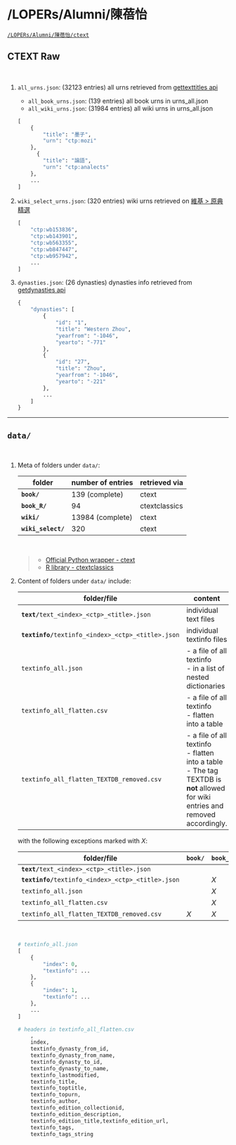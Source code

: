 # /LOPERs/Alumni/陳蓓怡


<a href='https://drive.google.com/drive/folders/1_6mgo8CMTA5lcr3canc4oAB-6HXZ6Vg-' target='_blank' class='drive-location'><code>/LOPERs/Alumni/陳蓓怡/ctext</code></a>

## CTEXT Raw

</br>

1. `all_urns.json`: (32123 entries) all urns retrieved from [gettexttitles api](https://api.ctext.org/gettexttitles?if=zh)

    - `all_book_urns.json`: (139 entries) all book urns in urns_all.json
    - `all_wiki_urns.json`: (31984 entries) all wiki urns in urns_all.json

    ```python
    [
        {
            "title": "墨子",
            "urn": "ctp:mozi"
        },
          {
            "title": "論語",
            "urn": "ctp:analects"
        },
        ...
    ]
    ```

1. `wiki_select_urns.json`: (320 entries) wiki urns retrieved on [維基 > 原典精選](https://ctext.org/wiki.pl?if=gb)

    ```python
    [
        "ctp:wb153836",
        "ctp:wb143901",
        "ctp:wb563355",
        "ctp:wb847447",
        "ctp:wb957942",
        ...
    ]
    ```

1. `dynasties.json`: (26 dynasties) dynasties info retrieved from [getdynasties api](https://api.ctext.org/getdynasties)

    ```python
    {
        "dynasties": [
            {
                "id": "1",
                "title": "Western Zhou",
                "yearfrom": "-1046",
                "yearto": "-771"
            },
            {
                "id": "27",
                "title": "Zhou",
                "yearfrom": "-1046",
                "yearto": "-221"
            },
            ...
        ]
    }
    ```

---

## **`data/`**

</br>

1. Meta of folders under `data/`:

    folder | number of entries | retrieved via
    ---------|----------|---------
    **`book/`** | 139 (complete) | ctext
    **`book_R/`** | 94 | ctextclassics
    **`wiki/`** | 13984 (complete) | ctext
    **`wiki_select/`** | 320 | ctext

    <br/>

    > * [Official Python wrapper - ctext](https://pypi.org/project/ctext/)
    > * [R library - ctextclassics](https://www.r-bloggers.com/ctextclassics-my-first-package/)
    
1. Content of folders under `data/` include:

    folder/file | content
    ---------|----------
    **`text/`**`text_<index>_<ctp>_<title>.json` | individual text files
    **`textinfo/`**`textinfo_<index>_<ctp>_<title>.json` | individual textinfo files
    `textinfo_all.json` | - a file of all textinfo </br> - in a list of nested dictionaries
    `textinfo_all_flatten.csv` | - a file of all textinfo </br> - flatten into a table
    `textinfo_all_flatten_TEXTDB_removed.csv` | - a file of all textinfo </br> - flatten into a table </br> - The tag TEXTDB is **not** allowed for wiki entries and removed accordingly.

    with the following exceptions marked with _X_:

    folder/file | **`book/`** | **`book_R/`** | **`wiki/`** | **`wiki_select/`**
    ---------|----------|----------|----------|----------
    **`text/`**`text_<index>_<ctp>_<title>.json` |
    **`textinfo/`**`textinfo_<index>_<ctp>_<title>.json` ||_X_|_X_
    `textinfo_all.json` ||_X_
    `textinfo_all_flatten.csv` ||_X_||_X_
    `textinfo_all_flatten_TEXTDB_removed.csv` |_X_|_X_||_X_

    </br>

    ```python
    # textinfo_all.json
    [
        {
            "index": 0,
            "textinfo": ...
        },
        {
            "index": 1,
            "textinfo": ...
        },
        ...
    ]
    ```

    ```python
    # headers in textinfo_all_flatten.csv
        ,
        index,
        textinfo_dynasty_from_id,
        textinfo_dynasty_from_name,
        textinfo_dynasty_to_id,
        textinfo_dynasty_to_name,
        textinfo_lastmodified,
        textinfo_title,
        textinfo_toptitle,
        textinfo_topurn,
        textinfo_author,
        textinfo_edition_collectionid,
        textinfo_edition_description,
        textinfo_edition_title,textinfo_edition_url,
        textinfo_tags,
        textinfo_tags_string
    ```